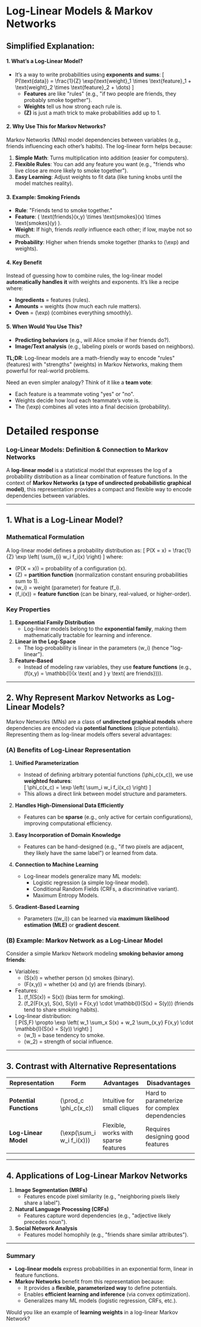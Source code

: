 # Log-Linear Models & Markov Networks
## **Simplified Explanation:**

#### **1. What’s a Log-Linear Model?**
- It’s a way to write probabilities using **exponents and sums**:
  \[
  P(\text{data}) = \frac{1}{Z} \exp(\text{weight}_1 \times \text{feature}_1 + \text{weight}_2 \times \text{feature}_2 + \dots)
  \]
  - **Features** are like "rules" (e.g., "if two people are friends, they probably smoke together").  
  - **Weights** tell us how strong each rule is.  
  - **\(Z\)** is just a math trick to make probabilities add up to 1.

#### **2. Why Use This for Markov Networks?**
Markov Networks (MNs) model dependencies between variables (e.g., friends influencing each other’s habits). The log-linear form helps because:
1. **Simple Math**: Turns multiplication into addition (easier for computers).  
2. **Flexible Rules**: You can add any feature you want (e.g., "friends who live close are more likely to smoke together").  
3. **Easy Learning**: Adjust weights to fit data (like tuning knobs until the model matches reality).

#### **3. Example: Smoking Friends**
- **Rule**: "Friends tend to smoke together."  
- **Feature**: \( \text{friends}(x,y) \times \text{smokes}(x) \times \text{smokes}(y) \).  
- **Weight**: If high, friends *really* influence each other; if low, maybe not so much.  
- **Probability**: Higher when friends smoke together (thanks to \(\exp\) and weights).

#### **4. Key Benefit**
Instead of guessing how to combine rules, the log-linear model **automatically handles it** with weights and exponents. It’s like a recipe where:
- **Ingredients** = features (rules).  
- **Amounts** = weights (how much each rule matters).  
- **Oven** = \(\exp\) (combines everything smoothly).  

#### **5. When Would You Use This?**
- **Predicting behaviors** (e.g., will Alice smoke if her friends do?).  
- **Image/Text analysis** (e.g., labeling pixels or words based on neighbors).  

**TL;DR**: Log-linear models are a math-friendly way to encode "rules" (features) with "strengths" (weights) in Markov Networks, making them powerful for real-world problems.  

Need an even simpler analogy? Think of it like a **team vote**:  
- Each feature is a teammate voting "yes" or "no".  
- Weights decide how loud each teammate’s vote is.  
- The \(\exp\) combines all votes into a final decision (probability).

# Detailed response

### **Log-Linear Models: Definition & Connection to Markov Networks**
A **log-linear model** is a statistical model that expresses the log of a probability distribution as a linear combination of feature functions. In the context of **Markov Networks (a type of undirected probabilistic graphical model)**, this representation provides a compact and flexible way to encode dependencies between variables.

---

## **1. What is a Log-Linear Model?**
### **Mathematical Formulation**
A log-linear model defines a probability distribution as:
\[
P(X = x) = \frac{1}{Z} \exp \left( \sum_{i} w_i f_i(x) \right)
\]
where:
- \(P(X = x)\) = probability of a configuration \(x\).
- \(Z\) = **partition function** (normalization constant ensuring probabilities sum to 1).
- \(w_i\) = weight (parameter) for feature \(f_i\).
- \(f_i(x)\) = **feature function** (can be binary, real-valued, or higher-order).

### **Key Properties**
1. **Exponential Family Distribution**  
   - Log-linear models belong to the **exponential family**, making them mathematically tractable for learning and inference.
2. **Linear in the Log-Space**  
   - The log-probability is linear in the parameters \(w_i\) (hence "log-linear").
3. **Feature-Based**  
   - Instead of modeling raw variables, they use **feature functions** (e.g., \(f(x,y) = \mathbb{I}(x \text{ and } y \text{ are friends})\)).

---

## **2. Why Represent Markov Networks as Log-Linear Models?**
Markov Networks (MNs) are a class of **undirected graphical models** where dependencies are encoded via **potential functions** (clique potentials). Representing them as log-linear models offers several advantages:

### **(A) Benefits of Log-Linear Representation**
1. **Unified Parameterization**  
   - Instead of defining arbitrary potential functions \(\phi_c(x_c)\), we use **weighted features**:  
     \[
     \phi_c(x_c) = \exp \left( \sum_i w_i f_i(x_c) \right)
     \]
   - This allows a direct link between model structure and parameters.

2. **Handles High-Dimensional Data Efficiently**  
   - Features can be **sparse** (e.g., only active for certain configurations), improving computational efficiency.

3. **Easy Incorporation of Domain Knowledge**  
   - Features can be hand-designed (e.g., "if two pixels are adjacent, they likely have the same label") or learned from data.

4. **Connection to Machine Learning**  
   - Log-linear models generalize many ML models:
     - Logistic regression (a simple log-linear model).
     - Conditional Random Fields (CRFs, a discriminative variant).
     - Maximum Entropy Models.

5. **Gradient-Based Learning**  
   - Parameters (\(w_i\)) can be learned via **maximum likelihood estimation (MLE)** or **gradient descent**.

### **(B) Example: Markov Network as a Log-Linear Model**
Consider a simple Markov Network modeling **smoking behavior among friends**:
- Variables:  
  - \(S(x)\) = whether person \(x\) smokes (binary).  
  - \(F(x,y)\) = whether \(x\) and \(y\) are friends (binary).  
- Features:  
  1. \(f_1(S(x)) = S(x)\) (bias term for smoking).  
  2. \(f_2(F(x,y), S(x), S(y)) = F(x,y) \cdot \mathbb{I}(S(x) = S(y))\) (friends tend to share smoking habits).  
- Log-linear distribution:  
  \[
  P(S,F) \propto \exp \left( w_1 \sum_x S(x) + w_2 \sum_{x,y} F(x,y) \cdot \mathbb{I}(S(x) = S(y)) \right)
  \]
  - \(w_1\) = base tendency to smoke.  
  - \(w_2\) = strength of social influence.  

---

## **3. Contrast with Alternative Representations**
| **Representation**      | **Form**                    | **Advantages**                       | **Disadvantages**                             |
| ----------------------- | --------------------------- | ------------------------------------ | --------------------------------------------- |
| **Potential Functions** | \(\prod_c \phi_c(x_c)\)     | Intuitive for small cliques          | Hard to parameterize for complex dependencies |
| **Log-Linear Model**    | \(\exp(\sum_i w_i f_i(x))\) | Flexible, works with sparse features | Requires designing good features              |

---

## **4. Applications of Log-Linear Markov Networks**
1. **Image Segmentation (MRFs)**  
   - Features encode pixel similarity (e.g., "neighboring pixels likely share a label").  
2. **Natural Language Processing (CRFs)**  
   - Features capture word dependencies (e.g., "adjective likely precedes noun").  
3. **Social Network Analysis**  
   - Features model homophily (e.g., "friends share similar attributes").  

---

### **Summary**
- **Log-linear models** express probabilities in an exponential form, linear in feature functions.  
- **Markov Networks** benefit from this representation because:  
  - It provides a **flexible, parameterized way** to define potentials.  
  - Enables **efficient learning and inference** (via convex optimization).  
  - Generalizes many ML models (logistic regression, CRFs, etc.).  

Would you like an example of **learning weights** in a log-linear Markov Network?